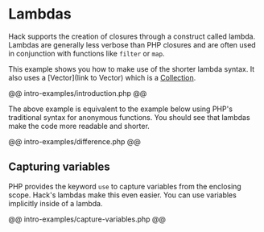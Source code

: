 # Lambdas

Hack supports the creation of closures through a construct called lambda. Lambdas are generally less verbose than PHP closures and are often used in conjunction with functions like `filter` or `map`.

This example shows you how to make use of the shorter lambda syntax.
It also uses a [Vector](link to Vector) which is a [Collection](../collections/intro.md).

@@ intro-examples/introduction.php @@

The above example is equivalent to the example below using PHP's traditional syntax for anonymous functions. You should see that lambdas make the code more readable and shorter.

@@ intro-examples/difference.php @@

## Capturing variables

PHP provides the keyword `use` to capture variables from the enclosing scope. Hack's lambdas make this even easier. You can use variables implicitly inside of a lambda.

@@ intro-examples/capture-variables.php @@
